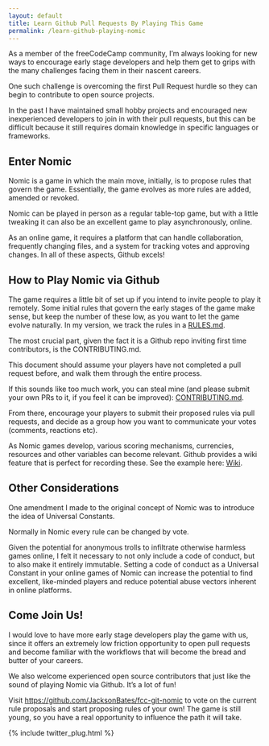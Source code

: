 ```yaml
---
layout: default
title: Learn Github Pull Requests By Playing This Game
permalink: /learn-github-playing-nomic
---
```


As a member of the freeCodeCamp community, I’m always looking for new ways to encourage early stage developers and help them get to grips with the many challenges facing them in their nascent careers.

One such challenge is overcoming the first Pull Request hurdle so they can begin to contribute to open source projects.

In the past I have maintained small hobby projects and encouraged new inexperienced developers to join in with their pull requests, but this can be difficult because it still requires domain knowledge in specific languages or frameworks.

## Enter Nomic
Nomic is a game in which the main move, initially, is to propose rules that govern the game. Essentially, the game evolves as more rules are added, amended or revoked.

Nomic can be played in person as a regular table-top game, but with a little tweaking it can also be an excellent game to play asynchronously, online.

As an online game, it requires a platform that can handle collaboration, frequently changing files, and a system for tracking votes and approving changes. In all of these aspects, Github excels!

## How to Play Nomic via Github
The game requires a little bit of set up if you intend to invite people to play it remotely. Some initial rules that govern the early stages of the game make sense, but keep the number of these low, as you want to let the game evolve naturally. In my version, we track the rules in a [RULES.md](https://github.com/JacksonBates/fcc-git-nomic/blob/master/RULES.md).

The most crucial part, given the fact it is a Github repo inviting first time contributors, is the CONTRIBUTING.md.

This document should assume your players have not completed a pull request before, and walk them through the entire process.

If this sounds like too much work, you can steal mine (and please submit your own PRs to it, if you feel it can be improved): [CONTRIBUTING.md](https://github.com/JacksonBates/fcc-git-nomic/blob/master/CONTRIBUTING.md).

From there, encourage your players to submit their proposed rules via pull requests, and decide as a group how you want to communicate your votes (comments, reactions etc).

As Nomic games develop, various scoring mechanisms, currencies, resources and other variables can become relevant. Github provides a wiki feature that is perfect for recording these. See the example here: [Wiki](https://github.com/JacksonBates/fcc-git-nomic/wiki).

## Other Considerations
One amendment I made to the original concept of Nomic was to introduce the idea of Universal Constants.

Normally in Nomic every rule can be changed by vote.

Given the potential for anonymous trolls to infiltrate otherwise harmless games online, I felt it necessary to not only include a code of conduct, but to also make it entirely immutable. Setting a code of conduct as a Universal Constant in your online games of Nomic can increase the potential to find excellent, like-minded players and reduce potential abuse vectors inherent in online platforms.

## Come Join Us!
I would love to have more early stage developers play the game with us, since it offers an extremely low friction opportunity to open pull requests and become familiar with the workflows that will become the bread and butter of your careers.

We also welcome experienced open source contributors that just like the sound of playing Nomic via Github. It’s a lot of fun!

Visit https://github.com/JacksonBates/fcc-git-nomic to vote on the current rule proposals and start proposing rules of your own! The game is still young, so you have a real opportunity to influence the path it will take.

{% include twitter_plug.html %}